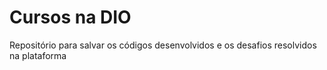 # Cursos na DIO
Repositório para salvar os códigos desenvolvidos e os desafios resolvidos na plataforma


